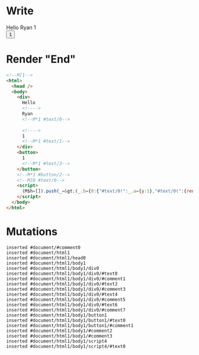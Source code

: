 # Write
  <!M[1><div>Hello <!>Ryan<!M*1 #text/0> <!>1<!M*1 #text/1></div><button>1<!M*1 #text/3></button><!M*1 #button/2><!M]0 #text/0><script>(M$h=[]).push(_=>(_.b={0:{"#text/0!":_.a={y:1},"#text/0(":{renderBody:_._["packages/translator-tags/src/__tests__/fixtures/define-tag-render/template.marko_1_renderer"]}},1:_.a}),[1,"packages/translator-tags/src/__tests__/fixtures/define-tag-render/template.marko_1_y",])</script>


# Render "End"
```html
<!--M[1-->
<html>
  <head />
  <body>
    <div>
      Hello 
      <!---->
      Ryan
      <!--M*1 #text/0-->
       
      <!---->
      1
      <!--M*1 #text/1-->
    </div>
    <button>
      1
      <!--M*1 #text/3-->
    </button>
    <!--M*1 #button/2-->
    <!--M]0 #text/0-->
    <script>
      (M$h=[]).push(_=&gt;(_.b={0:{"#text/0!":_.a={y:1},"#text/0(":{renderBody:_._["packages/translator-tags/src/__tests__/fixtures/define-tag-render/template.marko_1_renderer"]}},1:_.a}),[1,"packages/translator-tags/src/__tests__/fixtures/define-tag-render/template.marko_1_y",])
    </script>
  </body>
</html>
```

# Mutations
```
inserted #document/#comment0
inserted #document/html1
inserted #document/html1/head0
inserted #document/html1/body1
inserted #document/html1/body1/div0
inserted #document/html1/body1/div0/#text0
inserted #document/html1/body1/div0/#comment1
inserted #document/html1/body1/div0/#text2
inserted #document/html1/body1/div0/#comment3
inserted #document/html1/body1/div0/#text4
inserted #document/html1/body1/div0/#comment5
inserted #document/html1/body1/div0/#text6
inserted #document/html1/body1/div0/#comment7
inserted #document/html1/body1/button1
inserted #document/html1/body1/button1/#text0
inserted #document/html1/body1/button1/#comment1
inserted #document/html1/body1/#comment2
inserted #document/html1/body1/#comment3
inserted #document/html1/body1/script4
inserted #document/html1/body1/script4/#text0
```